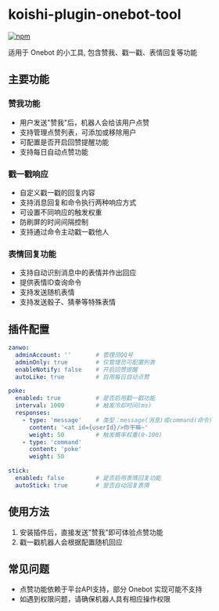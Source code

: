 # koishi-plugin-onebot-tool

[![npm](https://img.shields.io/npm/v/koishi-plugin-onebot-tool?style=flat-square)](https://www.npmjs.com/package/koishi-plugin-onebot-tool)

适用于 Onebot 的小工具, 包含赞我、戳一戳、表情回复等功能

## 主要功能

### 赞我功能

- 用户发送"赞我"后，机器人会给该用户点赞
- 支持管理点赞列表，可添加或移除用户
- 可配置是否开启回赞提醒功能
- 支持每日自动点赞功能

### 戳一戳响应

- 自定义戳一戳的回复内容
- 支持消息回复和命令执行两种响应方式
- 可设置不同响应的触发权重
- 防刷屏的时间间隔控制
- 支持通过命令主动戳一戳他人

### 表情回复功能

- 支持自动识别消息中的表情并作出回应
- 提供表情ID查询命令
- 支持发送随机表情
- 支持发送骰子、猜拳等特殊表情

## 插件配置

```yaml
zanwo:
  adminAccount: ''       # 管理员QQ号
  adminOnly: true        # 仅管理员可配置列表
  enableNotify: false    # 开启回赞提醒
  autoLike: true         # 启用每日自动点赞

poke:
  enabled: true          # 是否启用戳一戳功能
  interval: 1000         # 触发冷却时间(ms)
  responses:
    - type: 'message'    # 类型：message(消息)或command(命令)
      content: '<at id={userId}/>你干嘛~'
      weight: 50         # 触发概率权重(0-100)
    - type: 'command'
      content: 'poke'
      weight: 50

stick:
  enabled: false         # 是否启用表情回复功能
  autoStick: true        # 是否自动回复表情
```

## 使用方法

1. 安装插件后，直接发送"赞我"即可体验点赞功能
2. 戳一戳机器人会根据配置随机回应

## 常见问题

- 点赞功能依赖于平台API支持，部分 Onebot 实现可能不支持
- 如遇到权限问题，请确保机器人具有相应操作权限
